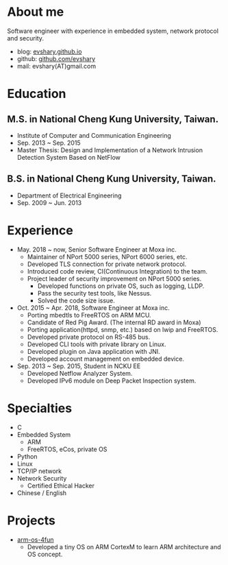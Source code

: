 # About me
Software engineer with experience in embedded system, network protocol and security.

* blog: [evshary.github.io](https://evshary.github.io)
* github: [github.com/evshary](https://github.com/evshary)
* mail: evshary(AT)gmail.com

# Education
## M.S. in National Cheng Kung University, Taiwan.
* Institute of Computer and Communication Engineering
* Sep. 2013 ~ Sep. 2015
* Master Thesis: Design and Implementation of a Network Intrusion Detection System Based on NetFlow

## B.S. in National Cheng Kung University, Taiwan.
* Department of Electrical Engineering
* Sep. 2009 ~ Jun. 2013

# Experience
* May. 2018 ~ now, Senior Software Engineer at Moxa inc.
  - Maintainer of NPort 5000 series, NPort 6000 series, etc.
  - Developed TLS connection for private network protocol.
  - Introduced code review, CI(Continuous Integration) to the team.
  - Project leader of security improvement on NPort 5000 series.
    * Developed functions on private OS, such as logging, LLDP.
    * Pass the security test tools, like Nessus.
    * Solved the code size issue.
* Oct. 2015 ~ Apr. 2018, Software Engineer at Moxa inc.
  - Porting mbedtls to FreeRTOS on ARM MCU.
  - Candidate of Red Pig Award. (The internal RD award in Moxa)
  - Porting application(httpd, snmp, etc.) based on lwip and FreeRTOS.
  - Developed private protocol on RS-485 bus.
  - Developed CLI tools with private library on Linux.
  - Developed plugin on Java application with JNI.
  - Developed account management on embedded device.
* Sep. 2013 ~ Sep. 2015, Student in NCKU EE
  - Developed Netflow Analyzer System.
  - Developed IPv6 module on Deep Packet Inspection system.

# Specialties
* C
* Embedded System
  - ARM
  - FreeRTOS, eCos, private OS
* Python
* Linux
* TCP/IP network
* Network Security
  - Certified Ethical Hacker
* Chinese / English

# Projects
* [arm-os-4fun](https://github.com/evshary/arm-os-4fun)
  - Developed a tiny OS on ARM CortexM to learn ARM architecture and OS concept.
